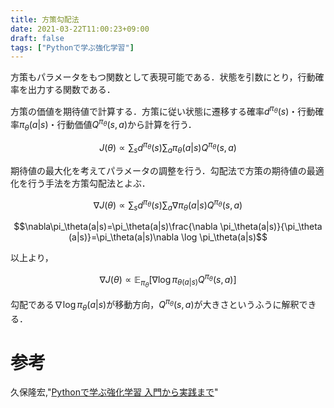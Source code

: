 ```yaml
---
title: 方策勾配法
date: 2021-03-22T11:00:23+09:00
draft: false
tags: ["Pythonで学ぶ強化学習"] 
---
```

<!--more-->

方策もパラメータをもつ関数として表現可能である．状態を引数にとり，行動確率を出力する関数である．

方策の価値を期待値で計算する．方策に従い状態に遷移する確率$d^{\pi_\theta}(s)$・行動確率$\pi_\theta(a|s)$・行動価値$Q^{\pi_\theta}(s,a)$から計算を行う．

$$J(\theta) \propto \sum_s d^{\pi_\theta}(s)\sum_a\pi_\theta(a|s)Q^{\pi_\theta}(s,a)$$

期待値の最大化を考えてパラメータの調整を行う．勾配法で方策の期待値の最適化を行う手法を方策勾配法とよぶ．

$$\nabla J(\theta) \propto \sum_s d^{\pi_\theta}(s)\sum_a \nabla \pi_\theta(a|s)Q^{\pi_\theta}(s,a)$$

$$\nabla\pi_\theta(a|s)=\pi_\theta(a|s)\frac{\nabla \pi_\theta(a|s)}{\pi_\theta (a|s)}=\pi_\theta(a|s)\nabla \log \pi_\theta(a|s)$$

以上より，

$$\nabla J(\theta) \propto \mathbb{E}_{\pi_{\theta}}[\nabla \log \pi_{\theta(a|s)}Q^{\pi_{\theta}}(s,a)]$$

勾配である$\nabla \log \pi_\theta(a|s)$が移動方向，$Q^{\pi_\theta}(s,a)$が大きさというふうに解釈できる．

# 参考
久保隆宏,"[Pythonで学ぶ強化学習 入門から実践まで](https://amzn.to/3tA1S4W)"